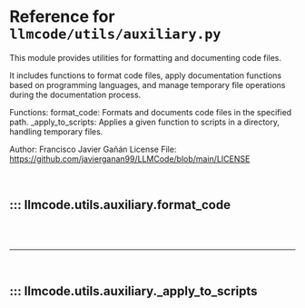 # Reference for `llmcode/utils/auxiliary.py`

This module provides utilities for formatting and documenting code files.

It includes functions to format code files, apply documentation functions based on
programming languages, and manage temporary file operations during the documentation process.

Functions:
    format_code: Formats and documents code files in the specified path.
    _apply_to_scripts: Applies a given function to scripts in a directory, handling temporary files.

Author: Francisco Javier Gañán
License File: https://github.com/javierganan99/LLMCode/blob/main/LICENSE

<br>

## ::: llmcode.utils.auxiliary.format_code

<br><br><hr><br>

## ::: llmcode.utils.auxiliary._apply_to_scripts

<br><br>
